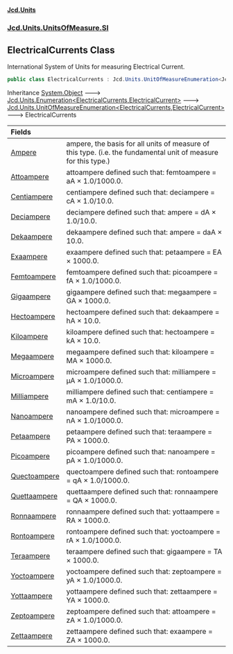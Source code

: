 #### [Jcd.Units](index.md 'index')
### [Jcd.Units.UnitsOfMeasure.SI](Jcd.Units.UnitsOfMeasure.SI.md 'Jcd.Units.UnitsOfMeasure.SI')

## ElectricalCurrents Class

International System of Units for measuring Electrical Current.

```csharp
public class ElectricalCurrents : Jcd.Units.UnitOfMeasureEnumeration<Jcd.Units.UnitsOfMeasure.SI.ElectricalCurrents, Jcd.Units.UnitTypes.ElectricalCurrent>
```

Inheritance [System.Object](https://docs.microsoft.com/en-us/dotnet/api/System.Object 'System.Object') &#129106; [Jcd.Units.Enumeration&lt;](Enumeration_TEnumeration,T_.md 'Jcd.Units.Enumeration<TEnumeration,T>')[ElectricalCurrents](ElectricalCurrents.md 'Jcd.Units.UnitsOfMeasure.SI.ElectricalCurrents')[,](Enumeration_TEnumeration,T_.md 'Jcd.Units.Enumeration<TEnumeration,T>')[ElectricalCurrent](ElectricalCurrent.md 'Jcd.Units.UnitTypes.ElectricalCurrent')[&gt;](Enumeration_TEnumeration,T_.md 'Jcd.Units.Enumeration<TEnumeration,T>') &#129106; [Jcd.Units.UnitOfMeasureEnumeration&lt;](UnitOfMeasureEnumeration_TEnumeration,T_.md 'Jcd.Units.UnitOfMeasureEnumeration<TEnumeration,T>')[ElectricalCurrents](ElectricalCurrents.md 'Jcd.Units.UnitsOfMeasure.SI.ElectricalCurrents')[,](UnitOfMeasureEnumeration_TEnumeration,T_.md 'Jcd.Units.UnitOfMeasureEnumeration<TEnumeration,T>')[ElectricalCurrent](ElectricalCurrent.md 'Jcd.Units.UnitTypes.ElectricalCurrent')[&gt;](UnitOfMeasureEnumeration_TEnumeration,T_.md 'Jcd.Units.UnitOfMeasureEnumeration<TEnumeration,T>') &#129106; ElectricalCurrents

| Fields | |
| :--- | :--- |
| [Ampere](ElectricalCurrents.Ampere.md 'Jcd.Units.UnitsOfMeasure.SI.ElectricalCurrents.Ampere') | ampere, the basis for all units of measure of this type. (i.e. the fundamental unit of measure for this type.) |
| [Attoampere](ElectricalCurrents.Attoampere.md 'Jcd.Units.UnitsOfMeasure.SI.ElectricalCurrents.Attoampere') | attoampere defined such that: femtoampere = aA × 1.0/1000.0. |
| [Centiampere](ElectricalCurrents.Centiampere.md 'Jcd.Units.UnitsOfMeasure.SI.ElectricalCurrents.Centiampere') | centiampere defined such that: deciampere = cA × 1.0/10.0. |
| [Deciampere](ElectricalCurrents.Deciampere.md 'Jcd.Units.UnitsOfMeasure.SI.ElectricalCurrents.Deciampere') | deciampere defined such that: ampere = dA × 1.0/10.0. |
| [Dekaampere](ElectricalCurrents.Dekaampere.md 'Jcd.Units.UnitsOfMeasure.SI.ElectricalCurrents.Dekaampere') | dekaampere defined such that: ampere = daA × 10.0. |
| [Exaampere](ElectricalCurrents.Exaampere.md 'Jcd.Units.UnitsOfMeasure.SI.ElectricalCurrents.Exaampere') | exaampere defined such that: petaampere = EA × 1000.0. |
| [Femtoampere](ElectricalCurrents.Femtoampere.md 'Jcd.Units.UnitsOfMeasure.SI.ElectricalCurrents.Femtoampere') | femtoampere defined such that: picoampere = fA × 1.0/1000.0. |
| [Gigaampere](ElectricalCurrents.Gigaampere.md 'Jcd.Units.UnitsOfMeasure.SI.ElectricalCurrents.Gigaampere') | gigaampere defined such that: megaampere = GA × 1000.0. |
| [Hectoampere](ElectricalCurrents.Hectoampere.md 'Jcd.Units.UnitsOfMeasure.SI.ElectricalCurrents.Hectoampere') | hectoampere defined such that: dekaampere = hA × 10.0. |
| [Kiloampere](ElectricalCurrents.Kiloampere.md 'Jcd.Units.UnitsOfMeasure.SI.ElectricalCurrents.Kiloampere') | kiloampere defined such that: hectoampere = kA × 10.0. |
| [Megaampere](ElectricalCurrents.Megaampere.md 'Jcd.Units.UnitsOfMeasure.SI.ElectricalCurrents.Megaampere') | megaampere defined such that: kiloampere = MA × 1000.0. |
| [Microampere](ElectricalCurrents.Microampere.md 'Jcd.Units.UnitsOfMeasure.SI.ElectricalCurrents.Microampere') | microampere defined such that: milliampere = μA × 1.0/1000.0. |
| [Milliampere](ElectricalCurrents.Milliampere.md 'Jcd.Units.UnitsOfMeasure.SI.ElectricalCurrents.Milliampere') | milliampere defined such that: centiampere = mA × 1.0/10.0. |
| [Nanoampere](ElectricalCurrents.Nanoampere.md 'Jcd.Units.UnitsOfMeasure.SI.ElectricalCurrents.Nanoampere') | nanoampere defined such that: microampere = nA × 1.0/1000.0. |
| [Petaampere](ElectricalCurrents.Petaampere.md 'Jcd.Units.UnitsOfMeasure.SI.ElectricalCurrents.Petaampere') | petaampere defined such that: teraampere = PA × 1000.0. |
| [Picoampere](ElectricalCurrents.Picoampere.md 'Jcd.Units.UnitsOfMeasure.SI.ElectricalCurrents.Picoampere') | picoampere defined such that: nanoampere = pA × 1.0/1000.0. |
| [Quectoampere](ElectricalCurrents.Quectoampere.md 'Jcd.Units.UnitsOfMeasure.SI.ElectricalCurrents.Quectoampere') | quectoampere defined such that: rontoampere = qA × 1.0/1000.0. |
| [Quettaampere](ElectricalCurrents.Quettaampere.md 'Jcd.Units.UnitsOfMeasure.SI.ElectricalCurrents.Quettaampere') | quettaampere defined such that: ronnaampere = QA × 1000.0. |
| [Ronnaampere](ElectricalCurrents.Ronnaampere.md 'Jcd.Units.UnitsOfMeasure.SI.ElectricalCurrents.Ronnaampere') | ronnaampere defined such that: yottaampere = RA × 1000.0. |
| [Rontoampere](ElectricalCurrents.Rontoampere.md 'Jcd.Units.UnitsOfMeasure.SI.ElectricalCurrents.Rontoampere') | rontoampere defined such that: yoctoampere = rA × 1.0/1000.0. |
| [Teraampere](ElectricalCurrents.Teraampere.md 'Jcd.Units.UnitsOfMeasure.SI.ElectricalCurrents.Teraampere') | teraampere defined such that: gigaampere = TA × 1000.0. |
| [Yoctoampere](ElectricalCurrents.Yoctoampere.md 'Jcd.Units.UnitsOfMeasure.SI.ElectricalCurrents.Yoctoampere') | yoctoampere defined such that: zeptoampere = yA × 1.0/1000.0. |
| [Yottaampere](ElectricalCurrents.Yottaampere.md 'Jcd.Units.UnitsOfMeasure.SI.ElectricalCurrents.Yottaampere') | yottaampere defined such that: zettaampere = YA × 1000.0. |
| [Zeptoampere](ElectricalCurrents.Zeptoampere.md 'Jcd.Units.UnitsOfMeasure.SI.ElectricalCurrents.Zeptoampere') | zeptoampere defined such that: attoampere = zA × 1.0/1000.0. |
| [Zettaampere](ElectricalCurrents.Zettaampere.md 'Jcd.Units.UnitsOfMeasure.SI.ElectricalCurrents.Zettaampere') | zettaampere defined such that: exaampere = ZA × 1000.0. |
